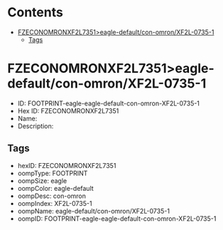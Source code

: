 



Contents
========

* [FZECONOMRONXF2L7351>eagle-default/con-omron/XF2L-0735-1](#fzeconomronxf2l7351eagle-defaultcon-omronxf2l-0735-1)
	* [Tags](#tags)

# FZECONOMRONXF2L7351>eagle-default/con-omron/XF2L-0735-1

- ID: FOOTPRINT-eagle-eagle-default-con-omron-XF2L-0735-1
- Hex ID: FZECONOMRONXF2L7351
- Name: 
- Description: 

## Tags

- hexID: FZECONOMRONXF2L7351
- oompType: FOOTPRINT
- oompSize: eagle
- oompColor: eagle-default
- oompDesc: con-omron
- oompIndex: XF2L-0735-1
- oompName: eagle-default/con-omron/XF2L-0735-1
- oompID: FOOTPRINT-eagle-eagle-default-con-omron-XF2L-0735-1
